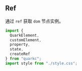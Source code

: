## Ref

通过 `ref` 获取 `dom` 节点实例。


```js
import {
  QuarkElement,
  customElement,
  property,
  state,
  createRef
} from "quarkc";
import style from "./style.css";



```